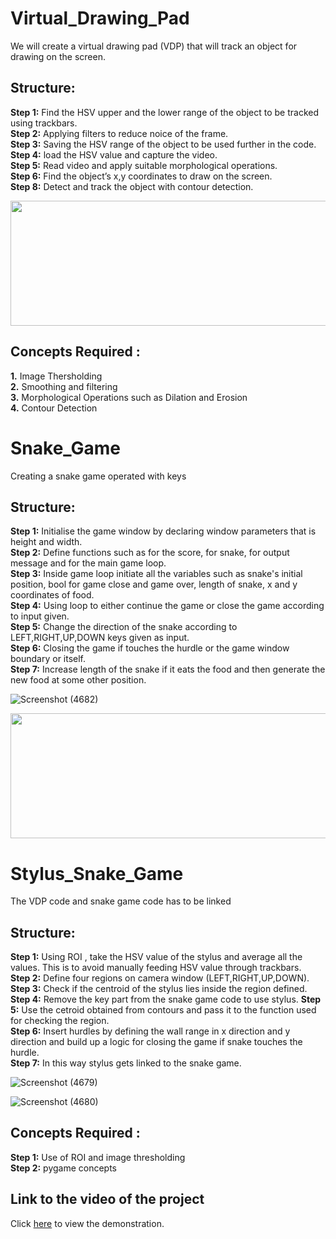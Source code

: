 # Virtual_Drawing_Pad
We will create a virtual drawing pad (VDP) that will track an object for drawing on the screen. 

## Structure: 
**Step 1:** Find the HSV upper and the lower range of the object to be tracked using trackbars.   
**Step 2:** Applying filters to reduce noice of the frame.  
**Step 3:** Saving the HSV range of the object to be used further in the code.   
**Step 4:** load the HSV value and capture the video.  
**Step 5:** Read video and apply suitable morphological operations.   
**Step 6:** Find the object’s x,y coordinates to draw on the screen.  
**Step 8:** Detect and track the object with contour detection.  

<img src="https://user-images.githubusercontent.com/88222317/136737452-e78d8dbe-fcbf-4203-8728-8dd554ae466b.png" data-canonical-src="https://user-images.githubusercontent.com/88222317/136737452-e78d8dbe-fcbf-4203-8728-8dd554ae466b.png" width="700" height="200" />



## Concepts Required :
**1.** Image Thersholding   
**2.** Smoothing and filtering   
**3.** Morphological Operations such as Dilation and Erosion  
**4.** Contour Detection  


# Snake_Game 
Creating a snake game operated with keys 

## Structure:   
**Step 1:** Initialise the game window by declaring window parameters that is height and width.  
**Step 2:** Define functions such as for the score, for snake, for output message and for the main game loop.  
**Step 3:** Inside game loop initiate all the variables such as snake's initial position, bool for game close and game over,
length of snake, x and y coordinates of food.   
**Step 4:** Using loop to either continue the game or close the game according to input given.  
**Step 5:** Change the direction of the snake according to LEFT,RIGHT,UP,DOWN keys given as input.  
**Step 6:** Closing the game if touches the hurdle or the game window boundary or itself.  
**Step 7:** Increase length of the snake if it eats the food and then generate the new food at some other position.  

![Screenshot (4682)](https://user-images.githubusercontent.com/88222317/136739895-f3aaedca-1608-44f1-86f3-f5e8fc3c2340.png)

<img src="https://user-images.githubusercontent.com/88222317/136739895-f3aaedca-1608-44f1-86f3-f5e8fc3c2340.png" data-canonical-src="https://user-images.githubusercontent.com/88222317/136739895-f3aaedca-1608-44f1-86f3-f5e8fc3c2340.png" width="700" height="200" />


# Stylus_Snake_Game  
The VDP code and snake game code has to be linked

## Structure:  
**Step 1:** Using ROI , take the HSV value of the stylus and average all the values. This is to avoid manually feeding HSV value through trackbars.  
**Step 2:** Define four regions on camera window (LEFT,RIGHT,UP,DOWN).  
**Step 3:** Check if the centroid of the stylus lies inside the region defined. 
**Step 4:** Remove the key part from the snake game code to use stylus.
**Step 5:** Use the cetroid obtained from contours and pass it to the function used for checking the region.  
**Step 6:** Insert hurdles by defining the wall range in x direction and y direction and build up a logic for closing the game if snake touches the hurdle.  
**Step 7:** In this way stylus gets linked to the snake game.

![Screenshot (4679)](https://user-images.githubusercontent.com/88222317/136739953-27fbf93c-10e5-4714-b830-85949ca8bee8.png)

![Screenshot (4680)](https://user-images.githubusercontent.com/88222317/136740038-152f74c1-1149-4f84-98fe-baf86739c25e.png)

## Concepts Required :
**Step 1:** Use of ROI and image thresholding  
**Step 2:** pygame concepts   


## Link to the video of the project
Click [here](https://drive.google.com/drive/folders/1QKNdxNRJIFjskXf8WHzYAuR21d4I_RGY?usp=sharing) to view the demonstration. 

